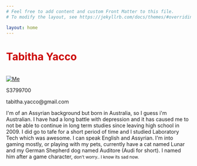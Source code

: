 ```yaml
---
# Feel free to add content and custom Front Matter to this file.
# To modify the layout, see https://jekyllrb.com/docs/themes/#overriding-theme-defaults

layout: home
---
```


<body>
<h1 style="color:#cc0000;">Tabitha Yacco </h1>

<p>
<br><a href="https://imgur.com/G9gqEwn"><img src="https://i.imgur.com/G9gqEwn.gif" title="Me" /></a></p>
<p>S3799700</p>
<p>tabitha.yacco@gmail.com</p>

<p>I'm of an Assyrian background but born in Australia, so I guess i'm Australian. I have had a long battle with depression and it has caused
me to not be able to continue in long term studies since leaving high school in 2009. I did go to tafe for a short period of time and I studied
Laboratory Tech which was awesome. I can speak English and Assyrian. I'm into gaming mostly, or playing with my pets, currently have a cat named Lunar
and my German Shepherd dog named Auditore (Audi for short). I named him after a game character, <small>don't worry.. I know its sad now.</small></p>
